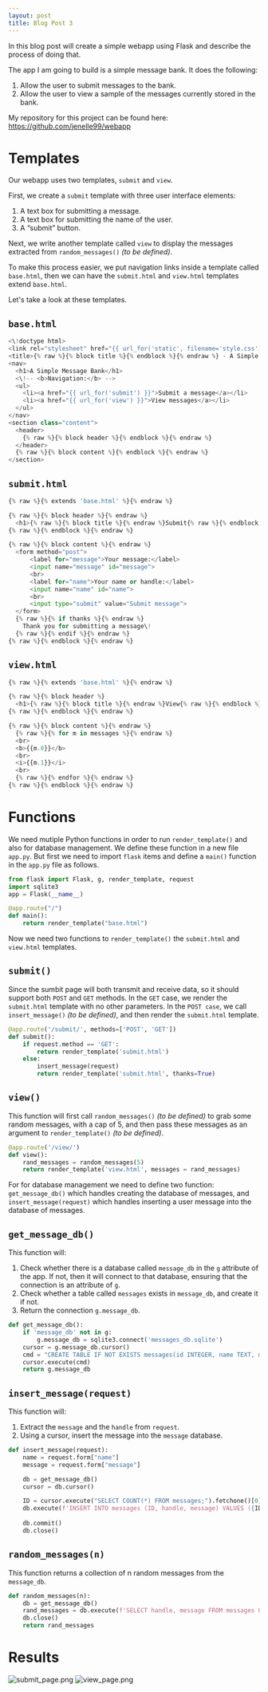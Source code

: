```yaml
---
layout: post
title: Blog Post 3
---
```


In this blog post will create a simple webapp using Flask and describe the process of doing that.

The app I am going to build is a simple message bank. It does the following:
1. Allow the user to submit messages to the bank.
2. Allow the user to view a sample of the messages currently stored in the bank.

My repository for this project can be found here: https://github.com/jenelle99/webapp

# Templates

Our webapp uses two templates, `submit` and `view`.

First, we create a `submit` template with three user interface elements:

1. A text box for submitting a message.
2. A text box for submitting the name of the user.
3. A “submit” button.

Next, we write another template called `view` to display the messages extracted from `random_messages()` *(to be defined)*.

To make this process easier, we put navigation links inside a template called `base.html`, then we can have the `submit.html` and `view.html` templates extend `base.html`.

Let's take a look at these templates.

## `base.html`

```python
<\!doctype html>
<link rel="stylesheet" href="{{ url_for('static', filename='style.css') }}">
<title>{% raw %}{% block title %}{% endblock %}{% endraw %} - A Simple Message Bank</title>
<nav>
  <h1>A Simple Message Bank</h1>
  <\!-- <b>Navigation:</b> -->
  <ul>
    <li><a href="{{ url_for('submit') }}">Submit a message</a></li>
    <li><a href="{{ url_for('view') }}">View messages</a></li>
  </ul>
</nav>
<section class="content">
  <header>
    {% raw %}{% block header %}{% endblock %}{% endraw %}
  </header>
  {% raw %}{% block content %}{% endblock %}{% endraw %}
</section>
```
## `submit.html`

```python
{% raw %}{% extends 'base.html' %}{% endraw %}

{% raw %}{% block header %}{% endraw %}
  <h1>{% raw %}{% block title %}{% endraw %}Submit{% raw %}{% endblock %}{% endraw %}</h1>
{% raw %}{% endblock %}{% endraw %}

{% raw %}{% block content %}{% endraw %}
  <form method="post">
      <label for="message">Your message:</label>
      <input name="message" id="message">
      <br>
      <label for="name">Your name or handle:</label>
      <input name="name" id="name">
      <br>
      <input type="submit" value="Submit message">
  </form>
  {% raw %}{% if thanks %}{% endraw %}
    Thank you for submitting a message\!
  {% raw %}{% endif %}{% endraw %}
{% raw %}{% endblock %}{% endraw %}
```
## `view.html`

```python
{% raw %}{% extends 'base.html' %}{% endraw %}

{% raw %}{% block header %}
  <h1>{% raw %}{% block title %}{% endraw %}View{% raw %}{% endblock %}{% endraw %}</h1>
{% raw %}{% endblock %}{% endraw %}

{% raw %}{% block content %}{% endraw %}
  {% raw %}{% for m in messages %}{% endraw %}
  <br>
  <b>{{m.0}}</b>
  <br>
  <i>{{m.1}}</i>
  <br>
  {% raw %}{% endfor %}{% endraw %}
{% raw %}{% endblock %}{% endraw %}
```

# Functions

We need mutiple Python functions in order to run `render_template()` and also for database management. We define these function in a new file `app.py`. But first we need to import `flask` items and define a `main()` function in the `app.py` file as follows.

```python
from flask import Flask, g, render_template, request
import sqlite3
app = Flask(__name__)

@app.route("/")
def main():
    return render_template("base.html")
```

Now we need two functions to `render_template()` the `submit.html` and `view.html` templates.

## `submit()`

Since the sumbit page will both transmit and receive data, so it should support both `POST` and `GET` methods. In the `GET` case, we render the `submit.html` template with no other parameters. In the `POST case`, we call `insert_message()` *(to be defined)*, and then render the `submit.html` template.

```python
@app.route('/submit/', methods=['POST', 'GET'])
def submit():
    if request.method == 'GET':
        return render_template('submit.html')
    else:
        insert_message(request)
        return render_template('submit.html', thanks=True)
```

## `view()`

This function will first call `random_messages()` *(to be defined)* to grab some random messages, with a cap of 5, and then pass these messages as an argument to `render_template()` *(to be defined)*.

```python
@app.route('/view/')
def view():
    rand_messages = random_messages(5)
    return render_template('view.html', messages = rand_messages)
```

For for database management we need to define two function: `get_message_db()` which handles creating the database of messages, and `insert_message(request)` which handles inserting a user message into the database of messages. 

## `get_message_db()`

This function will:
1. Check whether there is a database called `message_db` in the `g` attribute of the app. If not, then it will connect to that database, ensuring that the connection is an attribute of `g`.
2. Check whether a table called `messages` exists in `message_db`, and create it if not.
3. Return the connection `g.message_db`.

```python
def get_message_db():
    if 'message_db' not in g:
        g.message_db = sqlite3.connect('messages_db.sqlite')
    cursor = g.message_db.cursor()
    cmd = "CREATE TABLE IF NOT EXISTS messages(id INTEGER, name TEXT, message TEXT);"
    cursor.execute(cmd)
    return g.message_db
```

## `insert_message(request)`

This function will:
1. Extract the `message` and the `handle` from `request`.
2. Using a cursor, insert the message into the `message` database.

```python
def insert_message(request):
    name = request.form["name"]
    message = request.form["message"]

    db = get_message_db()
    cursor = db.cursor()

    ID = cursor.execute("SELECT COUNT(*) FROM messages;").fetchone()[0] + 1
    db.execute(f'INSERT INTO messages (ID, handle, message) VALUES ({ID}, "{name}", "{message}")')
    
    db.commit()
    db.close()
```

## `random_messages(n)`

This function returns a collection of n random messages from the `message_db`.

```python
def random_messages(n):
    db = get_message_db()
    rand_messages = db.execute(f'SELECT handle, message FROM messages ORDER BY RANDOM() LIMIT {n}').fetchall()
    db.close()
    return rand_messages
```

# Results

![submit_page.png](/images/submit_page.png)
![view_page.png](/images/view_page.png)
